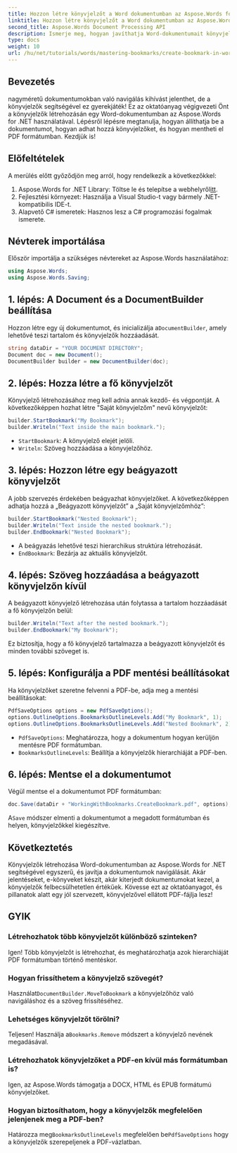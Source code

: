 ```yaml
---
title: Hozzon létre könyvjelzőt a Word dokumentumban az Aspose.Words for .NET segítségével
linktitle: Hozzon létre könyvjelzőt a Word dokumentumban az Aspose.Words for .NET segítségével
second_title: Aspose.Words Document Processing API
description: Ismerje meg, hogyan javíthatja Word-dokumentumait könyvjelzők létrehozásával és kezelésével az Aspose.Words for .NET használatával. Ez a lépésről lépésre bemutató útmutató.
type: docs
weight: 10
url: /hu/net/tutorials/words/mastering-bookmarks/create-bookmark-in-word-document/
---
```

## Bevezetés

nagyméretű dokumentumokban való navigálás kihívást jelenthet, de a könyvjelzők segítségével ez gyerekjáték! Ez az oktatóanyag végigvezeti Önt a könyvjelzők létrehozásán egy Word-dokumentumban az Aspose.Words for .NET használatával. Lépésről lépésre megtanulja, hogyan állíthatja be a dokumentumot, hogyan adhat hozzá könyvjelzőket, és hogyan mentheti el PDF formátumban. Kezdjük is!

## Előfeltételek

A merülés előtt győződjön meg arról, hogy rendelkezik a következőkkel:

1.  Aspose.Words for .NET Library: Töltse le és telepítse a webhelyről[itt](https://releases.aspose.com/words/net/).
2. Fejlesztési környezet: Használja a Visual Studio-t vagy bármely .NET-kompatibilis IDE-t.
3. Alapvető C# ismeretek: Hasznos lesz a C# programozási fogalmak ismerete.

## Névterek importálása

Először importálja a szükséges névtereket az Aspose.Words használatához:

```csharp
using Aspose.Words;
using Aspose.Words.Saving;
```

## 1. lépés: A Document és a DocumentBuilder beállítása

 Hozzon létre egy új dokumentumot, és inicializálja a`DocumentBuilder`, amely lehetővé teszi tartalom és könyvjelzők hozzáadását.

```csharp
string dataDir = "YOUR DOCUMENT DIRECTORY";
Document doc = new Document();
DocumentBuilder builder = new DocumentBuilder(doc);
```

## 2. lépés: Hozza létre a fő könyvjelzőt

Könyvjelző létrehozásához meg kell adnia annak kezdő- és végpontját. A következőképpen hozhat létre "Saját könyvjelzőm" nevű könyvjelzőt:

```csharp
builder.StartBookmark("My Bookmark");
builder.Writeln("Text inside the main bookmark.");
```
- `StartBookmark`: A könyvjelző elejét jelöli.
- `Writeln`: Szöveg hozzáadása a könyvjelzőhöz.

## 3. lépés: Hozzon létre egy beágyazott könyvjelzőt

A jobb szervezés érdekében beágyazhat könyvjelzőket. A következőképpen adhatja hozzá a „Beágyazott könyvjelzőt” a „Saját könyvjelzőmhöz”:

```csharp
builder.StartBookmark("Nested Bookmark");
builder.Writeln("Text inside the nested bookmark.");
builder.EndBookmark("Nested Bookmark");
```
- A beágyazás lehetővé teszi hierarchikus struktúra létrehozását. 
- `EndBookmark`: Bezárja az aktuális könyvjelzőt.

## 4. lépés: Szöveg hozzáadása a beágyazott könyvjelzőn kívül

A beágyazott könyvjelző létrehozása után folytassa a tartalom hozzáadását a fő könyvjelzőn belül:

```csharp
builder.Writeln("Text after the nested bookmark.");
builder.EndBookmark("My Bookmark");
```
Ez biztosítja, hogy a fő könyvjelző tartalmazza a beágyazott könyvjelzőt és minden további szöveget is.

## 5. lépés: Konfigurálja a PDF mentési beállításokat

Ha könyvjelzőket szeretne felvenni a PDF-be, adja meg a mentési beállításokat:

```csharp
PdfSaveOptions options = new PdfSaveOptions();
options.OutlineOptions.BookmarksOutlineLevels.Add("My Bookmark", 1);
options.OutlineOptions.BookmarksOutlineLevels.Add("Nested Bookmark", 2);
```
- `PdfSaveOptions`: Meghatározza, hogy a dokumentum hogyan kerüljön mentésre PDF formátumban.
- `BookmarksOutlineLevels`: Beállítja a könyvjelzők hierarchiáját a PDF-ben.

## 6. lépés: Mentse el a dokumentumot

Végül mentse el a dokumentumot PDF formátumban:

```csharp
doc.Save(dataDir + "WorkingWithBookmarks.CreateBookmark.pdf", options);
```
 A`Save` módszer elmenti a dokumentumot a megadott formátumban és helyen, könyvjelzőkkel kiegészítve.

## Következtetés

Könyvjelzők létrehozása Word-dokumentumban az Aspose.Words for .NET segítségével egyszerű, és javítja a dokumentumok navigálását. Akár jelentéseket, e-könyveket készít, akár kiterjedt dokumentumokat kezel, a könyvjelzők felbecsülhetetlen értékűek. Kövesse ezt az oktatóanyagot, és pillanatok alatt egy jól szervezett, könyvjelzővel ellátott PDF-fájlja lesz!

## GYIK

### Létrehozhatok több könyvjelzőt különböző szinteken?
Igen! Több könyvjelzőt is létrehozhat, és meghatározhatja azok hierarchiáját PDF formátumban történő mentéskor.

### Hogyan frissíthetem a könyvjelző szövegét?
 Használat`DocumentBuilder.MoveToBookmark` a könyvjelzőhöz való navigáláshoz és a szöveg frissítéséhez.

### Lehetséges könyvjelzőt törölni?
 Teljesen! Használja a`Bookmarks.Remove` módszert a könyvjelző nevének megadásával.

### Létrehozhatok könyvjelzőket a PDF-en kívül más formátumban is?
Igen, az Aspose.Words támogatja a DOCX, HTML és EPUB formátumú könyvjelzőket.

### Hogyan biztosíthatom, hogy a könyvjelzők megfelelően jelenjenek meg a PDF-ben?
 Határozza meg`BookmarksOutlineLevels` megfelelően be`PdfSaveOptions` hogy a könyvjelzők szerepeljenek a PDF-vázlatban.